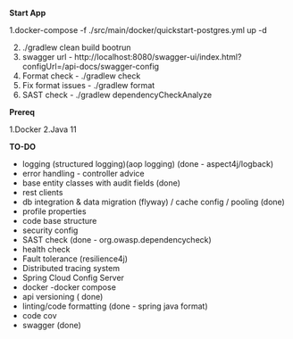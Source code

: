 **Start App**

1.docker-compose -f ./src/main/docker/quickstart-postgres.yml up -d

2. ./gradlew clean build bootrun
3. swagger url - http://localhost:8080/swagger-ui/index.html?configUrl=/api-docs/swagger-config
4. Format check - ./gradlew check 
5. Fix format issues - ./gradlew format
6. SAST check - ./gradlew dependencyCheckAnalyze

**Prereq**

1.Docker
2.Java 11

**TO-DO**

- logging (structured logging)(aop logging) (done - aspect4j/logback)
- error handling - controller advice
- base entity classes with audit fields (done)
- rest clients
- db integration & data migration (flyway) / cache config / pooling (done)
- profile properties
- code base structure
- security config
- SAST check (done - org.owasp.dependencycheck)
- health check 
- Fault tolerance (resilience4j)
- Distributed tracing system
- Spring Cloud Config Server
- docker -docker compose
- api versioning  ( done)
- linting/code formatting  (done - spring java format)
- code cov 
- swagger (done)

